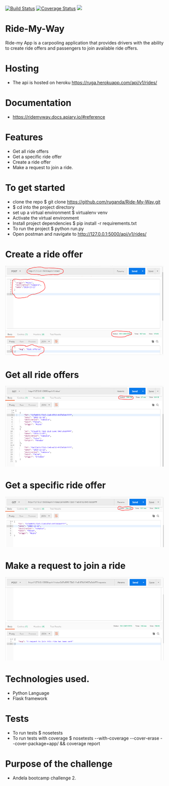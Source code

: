[![Build Status](https://travis-ci.org/ruganda/Ride-My-Way.svg?branch=develop)](https://travis-ci.org/ruganda/Ride-My-Way)
[![Coverage Status](https://coveralls.io/repos/github/ruganda/Ride-My-Way/badge.svg?branch=develop)](https://coveralls.io/github/ruganda/Ride-My-Way?branch=develop)
<a href="https://codeclimate.com/github/ruganda/Ride-My-Way/maintainability"><img src="https://api.codeclimate.com/v1/badges/067eaa497de418427d8b/maintainability" /></a>

# Ride-My-Way
Ride-my App is a carpooling application that provides drivers with the ability to create ride offers and passengers to join available ride offers.

# Hosting 
- The api is hosted on heroku https://ruga.herokuapp.com/api/v1/rides/

# Documentation
- https://ridemyway.docs.apiary.io/#reference

# Features
- Get all ride offers
- Get a specific ride offer
- Create a ride offer
- Make a request to join a ride.



# To get started
- clone the repo $ git clone https://github.com/ruganda/Ride-My-Way.git
- $ cd into the project directory
- set up a virtual environment  $ virtualenv venv
- Activate the virtual environment 
- Install project dependencies $ pip install -r requirements.txt
- To run the project $ python run.py
- Open postman and navigate to  http://127.0.0.1:5000/api/v1/rides/



# Create a ride offer
![alt text](https://raw.githubusercontent.com/ruganda/Ride-My-Way/Api-v1/screenshots/post.PNG)

# Get all ride offers
![alt text](https://raw.githubusercontent.com/ruganda/Ride-My-Way/Api-v1/screenshots/get_all.PNG)

# Get a specific ride offer
![alt text](https://raw.githubusercontent.com/ruganda/Ride-My-Way/Api-v1/screenshots/get_one.PNG)

# Make a request to join a ride
![alt text](https://raw.githubusercontent.com/ruganda/Ride-My-Way/Api-v1/screenshots/join.PNG)


# Technologies used.
- Python Language
- Flask framework

# Tests
- To run tests $ nosetests
- To run tests with coverage $ nosetests --with-coverage --cover-erase --cover-package=app/ && coverage report

# Purpose of the challenge
- Andela bootcamp challenge 2.